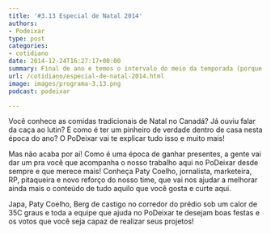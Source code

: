 ```yaml
---
title: '#3.13 Especial de Natal 2014'
authors:
- Podeixar
type: post
categories:
- cotidiano
date: 2014-12-24T16:27:17+00:00
summary: Final de ano e temos o intervalo do meio da temporada (porque ninguém é de ferro, galera!). E pra fechar esta etapa do ano, nada melhor do que falar de Natal! Neste programa super especial nós conversamos sobre como é o Natal deste lado do hemisfério, tão distante do verão de 30C graus que acontece no Brasil mas que parece ter muito mais sentido com tudo branco e coberto de neve.
url: /cotidiano/especial-de-natal-2014.html
image: images/programa-3.13.png
podcast: podeixar

---
```

Você conhece as comidas tradicionais de Natal no Canadá? Já ouviu falar da caça ao lutin? E como é ter um pinheiro de verdade dentro de casa nesta época do ano? O PoDeixar vai te explicar tudo isso e muito mais!

Mas não acaba por aí! Como é uma época de ganhar presentes, a gente vai dar um pra você que acompanha o nosso trabalho aqui no PoDeixar desde sempre e que merece mais! Conheça Paty Coelho, jornalista, marketeira, RP, pitaqueira e novo reforço do nosso time, que vai nos ajudar a melhorar ainda mais o conteúdo de tudo aquilo que você gosta e curte aqui.

Japa, Paty Coelho, Berg de castigo no corredor do prédio sob um calor de 35C graus e toda a equipe que ajuda no PoDeixar te desejam boas festas e os votos que você seja capaz de realizar seus projetos!